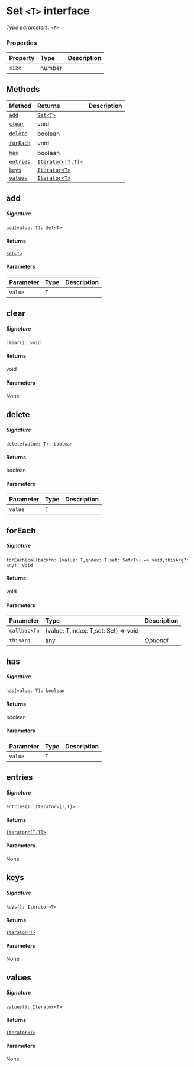 # Set `<T>` interface



_Type parameters: `<T>`_






### Properties

| Property	   | Type	| Description|
|:-------------|:-------|:-----------|
|`size`      | number |  |




## Methods

| Method	   |  Returns	| Description|
|:-------------|:-------|:-----------|
|[`add`](#add)      | [`Set<T>`](Set.md) |  |
|[`clear`](#clear)      | void |  |
|[`delete`](#delete)      | boolean |  |
|[`forEach`](#foreach)      | void |  |
|[`has`](#has)      | boolean |  |
|[`entries`](#entries)      | [`Iterator<[T,T]>`](Iterator.md) |  |
|[`keys`](#keys)      | [`Iterator<T>`](Iterator.md) |  |
|[`values`](#values)      | [`Iterator<T>`](Iterator.md) |  |



## add



##### Signature
`add(value: T): Set<T>`

#### Returns
[`Set<T>`](Set.md)

#### Parameters


| Parameter	   | Type    | Description |
|:-------------|:---------------|:------------|
| `value`    | T |  |


## clear



##### Signature
`clear(): void`

#### Returns
void

#### Parameters
None


## delete



##### Signature
`delete(value: T): boolean`

#### Returns
boolean

#### Parameters


| Parameter	   | Type    | Description |
|:-------------|:---------------|:------------|
| `value`    | T |  |


## forEach



##### Signature
`forEach(callbackfn: (value: T,index: T,set: Set<T>) => void,thisArg?: any): void`

#### Returns
void

#### Parameters


| Parameter	   | Type    | Description |
|:-------------|:---------------|:------------|
| `callbackfn`    | (value: T,index: T,set: Set<T>) => void |  |
| `thisArg`    | any | _Optional._ |


## has



##### Signature
`has(value: T): boolean`

#### Returns
boolean

#### Parameters


| Parameter	   | Type    | Description |
|:-------------|:---------------|:------------|
| `value`    | T |  |


## entries



##### Signature
`entries(): Iterator<[T,T]>`

#### Returns
[`Iterator<[T,T]>`](Iterator.md)

#### Parameters
None


## keys



##### Signature
`keys(): Iterator<T>`

#### Returns
[`Iterator<T>`](Iterator.md)

#### Parameters
None


## values



##### Signature
`values(): Iterator<T>`

#### Returns
[`Iterator<T>`](Iterator.md)

#### Parameters
None

